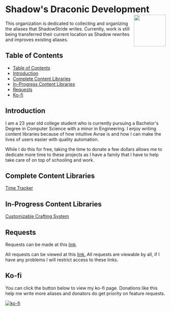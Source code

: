 <h1>Shadow's Draconic Development<img align="right" src="https://github.com/Shadow-Draconic-Development/.github/blob/60cb01e800f59566bbbd9f904bd0f9d2a96e8619/assets/main.png?raw=true" width="100px"></h1>

This organization is dedicated to collecting and organizing the aliases that ShadowStride writes. Currently, work is still being transferred their current location as Shadow rewrites and improves existing aliases.

## Table of Contents
- [Table of Contents](#table-of-contents)
- [Introduction](#introduction)
- [Complete Content Libraries](#complete-content-libraries)
- [In-Progress Content Libraries](#in-progress-content-libraries)
- [Requests](#requests)
- [Ko-fi](#ko-fi)

## Introduction
I am a 23 year old college student who is currently pursuing a Bachelor's Degree in Computer Science with a minor in Engineering. I enjoy writing content libraries because of how intuitive Avrae is and how I can make the lives of users easier with quality automation.

While I do this for free, taking the time to donate a few dollars allows me to dedicate more time to these projects as I have a family that I have to help take care of on top of schooling and work.

## Complete Content Libraries
[Time Tracker](https://github.com/Shadow-Draconic-Development/Avrae-Time-Tracker)


## In-Progress Content Libraries
[Customizable Crafting System](https://github.com/Shadow-Draconic-Development/Avrae-Customizable-Crafting-System)

## Requests
Requests can be made at this [link](https://forms.gle/YYkyPcBb1WHXWMYE6).

All requests can be viewed at this  [link.](https://docs.google.com/spreadsheets/d/1OyW78hh1ARDHeDu4hF4X2TxcpYSrrArprs8pkQB3zo4/edit?usp=sharing) All requests are viewable by all, if I have any problems I will restrict access to these links.

## Ko-fi
You can click the button below to view my ko-fi page. Donations like this help me write more aliases and donators do get priority on feature requests.

[![ko-fi](https://ko-fi.com/img/githubbutton_sm.svg)](https://ko-fi.com/F2F6MG4NH)